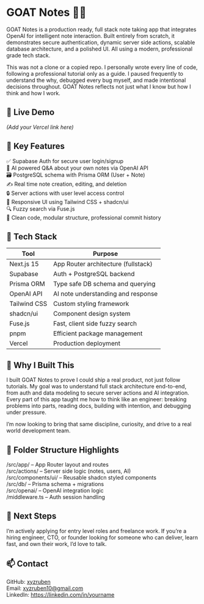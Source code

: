 # GOAT Notes 🐐🧠

GOAT Notes is a production ready, full stack note taking app that integrates OpenAI for intelligent note interaction. Built entirely from scratch, it demonstrates secure authentication, dynamic server side actions, scalable database architecture, and a polished UI. All using a modern, professional grade tech stack.

This was not a clone or a copied repo. I personally wrote every line of code, following a professional tutorial only as a guide. I paused frequently to understand the why, debugged every bug myself, and made intentional decisions throughout. GOAT Notes reflects not just what I know but how I think and how I work.

## 🚀 Live Demo

*(Add your Vercel link here)*

## 🔑 Key Features

✅ Supabase Auth for secure user login/signup  
🧠 AI powered Q&A about your own notes via OpenAI API  
🗃️ PostgreSQL schema with Prisma ORM (User + Note)  
✍️ Real time note creation, editing, and deletion  
🔒 Server actions with user level access control  
🎨 Responsive UI using Tailwind CSS + shadcn/ui  
🔍 Fuzzy search via Fuse.js  
🧼 Clean code, modular structure, professional commit history

## 🧱 Tech Stack

| Tool           | Purpose                             |
|----------------|-------------------------------------|
| Next.js 15     | App Router architecture (fullstack) |
| Supabase       | Auth + PostgreSQL backend            |
| Prisma ORM     | Type safe DB schema and querying     |
| OpenAI API     | AI note understanding and response   |
| Tailwind CSS   | Custom styling framework             |
| shadcn/ui      | Component design system              |
| Fuse.js        | Fast, client side fuzzy search       |
| pnpm           | Efficient package management         |
| Vercel         | Production deployment                |

## 🧠 Why I Built This

I built GOAT Notes to prove I could ship a real product, not just follow tutorials. My goal was to understand full stack architecture end-to-end, from auth and data modeling to secure server actions and AI integration. Every part of this app taught me how to think like an engineer: breaking problems into parts, reading docs, building with intention, and debugging under pressure.

I’m now looking to bring that same discipline, curiosity, and drive to a real world development team.

## 📁 Folder Structure Highlights

/src/app/ – App Router layout and routes  
/src/actions/ – Server side logic (notes, users, AI)  
/src/components/ui/ – Reusable shadcn styled components  
/src/db/ – Prisma schema + migrations  
/src/openai/ – OpenAI integration logic  
/middleware.ts – Auth session handling

## 🧰 Next Steps

I’m actively applying for entry level roles and freelance work. If you’re a hiring engineer, CTO, or founder looking for someone who can deliver, learn fast, and own their work, I’d love to talk.

## 📫 Contact

GitHub: [xyzruben](https://github.com/xyzruben)  
Email: xyzruben10@gmail.com  
LinkedIn: https://linkedin.com/in/yourname
